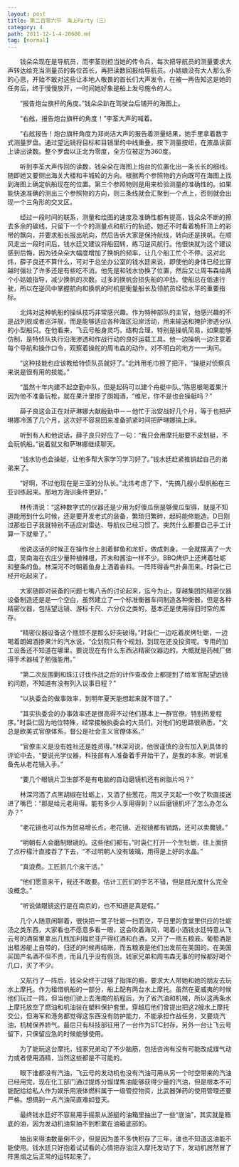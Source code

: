 ```yaml
---
layout: post
title: 第二百零六节　海上Party（三）
category: 4
path: 2011-12-1-4-20600.md
tag: [normal]
---
```


　　钱朵朵现在是导航员，而李荃则担当她的传令兵，每次把导航员的测量要求大声转达给充当测量员的各位首长，再把读数回报给导航员。小姑娘没有大人那么多的心思，开始不敢对这些让本地人敬畏的首长们大声发令，在被一再告知这是她的任务后，终于慢慢放开，一时间她好象是船上发号施令的人。

　　“报告炮台旗杆的角度。”钱朵朵趴在驾驶台后铺开的海图上。

　　“右舷，报告炮台旗杆的角度！”李荃大声的喊着。

　　“右舷报告！炮台旗杆角度为郑尚洁大声的报告着测量结果，她手里拿着数字式测量罗盘。通过望远镜将目标和目镜里的中线重叠，按下测量按纽，在液晶读窗上读出读数。整个罗盘以正北为零度，全方位被定为360度。

　　听到李荃大声传回的读数，钱朵朵在海图上炮台的位置化出一条长长的细线。随即她又要侧出海关大楼和丰城轮的方向。根据两个参照物的方向既可在海图上找到海图上确定帆船现在的位置。第三个参照物则是用来检验测量的准确性的。如果能快速准确的测出三个参照物的方向，则三条线就会汇聚到一个点上，否则就会出现一个三角形的交叉区。

　　经过一段时间的联系，测量和绘图的速度及准确性都有提高，钱朵朵不断的擦去多余的碳线，只留下一个个的测量点和航行的轨迹。她还不时看着桅杆顶上的彩带的飘向，并要求船长报出航向，然后告诉大家是保持航线，转向还是换帆。在顺风走出一段时间后，钱水廷又建议将船回转，练习逆风航行。他很快就为这个建议感到后悔，因为钱朵朵大幅度增加了换帆的频率，让几个船工忙个不停。这对北炜，薛子良还不算什么，可对于总坐办公室的钱水廷来说，即使他的身体已经比穿越时强壮了许多还是有些吃不消。他先是和钱水协换了位置，然后又让周韦森给两个小姑娘指导，减少换帆的次数。过多的换帆会损失船的冲劲，使船总在低速行驶，所以在逆风中掌握航向和换帆的时机是衡量船长及领航员经验水平的重要指标。

　　北炜对这种帆船的操纵技巧非常感兴趣。作为特种部队的主官，他感兴趣的不是战列舰或者巡洋舰，而是能够适应各种海区沿岸活动，用来输送和掩护渗透分队的小型船只。在他看来，飞云号船身灵巧，结构合理，特别是操帆简易，如果能够仿制，是特侦队执行沿海渗透和作战行动的良好运载工具。他一边操帆一边注意着每个导航和操作口令，观察着操舵的周韦森的动作，对不明白的地方一一询问。

　　“这种技能也应该教给特侦队员就好了。”北炜用毛巾擦了把汗，“操艇对侦察兵来说是很有用的技能。”

　　“虽然十年内建不起空勤中队，但是起码可以建个舟艇中队。”陈思根喝着果汁因为他不准备玩枪，就在果汁里掺了朗姆酒，“维尼，你不是也会操艇吗？”

　　薛子良这会正在对萨琳娜大献殷勤中－－他忙于治安战好几个月，等于也把萨琳娜冷落了几个月，这次好不容易回来准备抓紧时间把萨琳娜搞上床。

　　听到有人和他说话，薛子良只好应了一句：“我只会用摩托艇要不皮划艇，不会玩帆船。”说着就又和萨琳娜继续聊天。

　　“钱水协也会操艇，让他多帮大家学习学习好了。”钱水廷赶紧推销起自己的弟弟来了。

　　“好啊，不过他现在是三亚的分队长。”北炜考虑了下，“先搞几艘小型帆船在三亚训练起来。那地方海训条件更好。”

　　林传清说：“这种数字式的仪器还是少用为好傻瓜倒是够傻瓜型得，就是不知道能用到什么时候，还是要开发老式的装备，繁琐归繁碎，起码能修能造。D日刚过那些日子我就特别不适应对雷达、导航仪已经习惯了。突然什么都要自己手工计算一下就晕了。”

　　他说这话的时候正在操作台上剖着鲜鱼和龙虾，做成刺身。一会就摆满了一大盘，吴南海在农庄少量种植辣根，芥末和酱油一样不少。BBQ烤炉上还烤着牡蛎和整条的鱼。林深河不时朝着鱼身上洒着香料。一阵阵得香气扑鼻而来。时袅仁已经开吃起来了。

　　大家随即对装备的问题七嘴八舌的讨论起来，迄今为止，穿越集团的精密仪器设备制造还是是一个空白，虽然建立了一个标准衡器车间制造各种衡器，但是各种精密仪器，包括望远镜、游标卡尺、六分仪之类的，基本还是使用得旧时空的库存。

　　“精密仪器设备这个瓶颈不是那么好突破得。”时袅仁一边吃着炭烤牡蛎，一边喝着朗姆酒掺果汁的汽水说，“企划院只有个规划，到现在还没投资呢。专用的加工设备还不知道在哪里。要说现在有什么东西沾精密仪器边的，大概就是药械厂做得手术器械了勉强能用。”

　　“第二次反围剿和珠江讨伐作战之后的计作查改会上都提到了给军官配望远镜的问题，不知道有没有列入议事日程？”

　　“以执委会的做事效率，到明年夏天能想起来就不错了。”

　　“其实执委会的办事效率还是很高得不过他们基本上一群官僚。特别热爱程序。”时袅仁因为地位特殊，经常接触执委会的大员们，对他们的思路很熟悉，“文总是欧美式官僚体系，督公是社会主义官僚体系。”

　　“官僚主义是没有姓社还是姓资得。”林深河说，他很谨慎的没有加入到具体的评论中去，“要说光学仪器，科技部有人准备着手开始干了，是我的本家。听说准备先从老花镜入手。”

　　“要几个眼镜片卫生部不是有电脑的自动磨镜机还有树脂片吗？”

　　林深河洒了点黑胡椒在牡蛎上，又洒了些葱花，用叉子叉起一个吹了吹直接送进了嘴巴：“那是给元老用得。能有多少人享用得到？以后磨镜机坏了怎么办怎么办？”

　　“老花镜也可以作为贸易增长点。老花镜、近视镜都有销路，还可以卖魔镜。”

　　“明朝有人会磨制眼镜的。这些他们都有。”时袅仁打开一个生牡蛎，往上面挤了点柠檬汁直接吞了下去，“不过明朝人没有玻璃，用得是上好的水晶。”

　　“真浪费。工匠抓几个来干活。”

　　“他们愿意来干，我还不敢要。估计工匠们的手艺不错，但是屈光度什么完全没概念。”

　　“听说做眼镜这行是在南京的，也不知道是真是假。”

　　几个人随意闲聊着，很快把一筐子牡蛎一扫而空，平日里的食堂里供应的牡蛎汤之类东西，大家看也不愿意多看一眼，这会吹着海风，喝着小酒钱水廷特意从飞云号的酒窖里拿出几瓶加利福尼亚产得红酒和白酒，又开了一瓶五粮液。葡萄酒是出租游艇上自带的，归还的时候再结账，而五粮液是他们出发前在美国的。在美国买国产名酒不但不贵，而且几乎没有假货。钱家兄弟和周韦森无事的时候都好喝个几口，买了不少。

　　又航行了一阵后，钱朵朵终于过够了指挥的瘾，要求大人带她和她的朋友去玩水上摩托。作为租借帆船的一部分，船上配有两台水上摩托。虽然在夏威夷的时候他们玩过一阵，但当他们驶上去海南的航程后，为了省汽油和机械，所以这两条水上摩托放空了燃油和机油装在塑料保护套里。穿越后他们曾提出把这2艘水上摩托交公，但海军和港务都觉得这东西没有防护能力，不能承担作战任务，又要烧汽油，机械保养娇气。最后只有科技部征用了一台作为STC封存，另外一台让飞云号留下，只保留应急的时候能够使用。

　　为了能玩这台摩托，钱家兄弟动了不少脑筋，包括咨询有没有可能改成煤气动力或者使用酒精，当然这些都是不可能的。

　　眼下谁都没有汽油，飞云号的发动机也没有汽油可用从另一个时空带来的汽油已经用完，现在化工部门通过提炼分馏煤焦油能够获得少量的汽油，但是根本不可能配给给私人作为娱乐用液体燃料属于一级管控物资，比武器弹药的使用管理还要严格。想搞到一点汽油简直难如登天。

　　最终钱水廷好不容易用手摇泵从游艇的油箱里抽出了一些“底油”，其实就是箱底的油，因为发动机油泵抽不到积累在油箱底部的。

　　抽出来得油数量倒不少，但是因为差不多快积存了三年，谁也不知道这油能不能使用。钱水廷只好抱着试试看的心情把存油注入摩托发动了下，发动机居然冒了阵黑烟之后正常的运转起来了。
